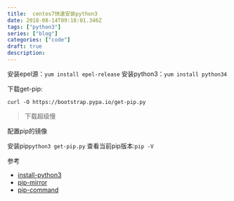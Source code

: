 ```yaml
---
title:  centos7快速安装python3
date: 2018-08-14T09:18:01.346Z
tags: ["python3"]
series: ["blog"]
categories: ["code"]
draft: true
description:
---
```


安装epel源：`yum install epel-release`
安装python3：`yum install python34`

下载get-pip:
```shell
curl -O https://bootstrap.pypa.io/get-pip.py
```
> 下载超级慢

配置pip的镜像

安装pip`python3 get-pip.py`
查看当前pip版本:`pip -V` 


参考

- [install-python3](http://ask.xmodulo.com/install-python3-centos.html)
- [pip-mirror](https://pip.pypa.io/en/stable/user_guide/#configuration)
- [pip-command](http://www.cnblogs.com/xueweihan/p/4981704.htm)

